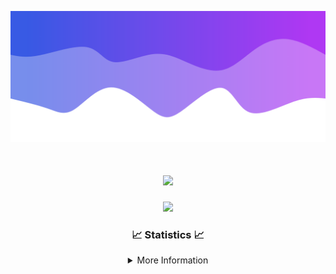 ![Header](./IMG_4001.png)
<div align="center">

<h1 align="center">
  <a href="https://git.io/typing-svg">
    <img src="https://readme-typing-svg.herokuapp.com/?lines=Welcome+to+my+profile!+👋;JavaScript+developer.;&center=true&size=25">
  </a>
</h1>

<p align="center">
  <img src="https://lanyard.cnrad.dev/api/624702585596805130" />
</p>

### 📈 Statistics 📈
<details>
    <summary>More Information</summary>
    <br/>

<!--START_SECTION:waka-->
![Code Time](http://img.shields.io/badge/Code%20Time-131%20hrs%2045%20mins-blue)

![Profile Views](http://img.shields.io/badge/Profile%20Views-0-blue)

**🐱 My GitHub Data** 

> 📦 2.4 kB Used in GitHub's Storage 
 > 
> 🏆 3 Contributions in the Year 2024
 > 
> 🚫 Not Opted to Hire
 > 
> 📜 5 Public Repositories 
 > 
> 🔑 1 Private Repositories 
 > 
**I'm an Early 🐤** 

```text
🌞 Morning                247 commits         ██████░░░░░░░░░░░░░░░░░░░   23.13 % 
🌆 Daytime                397 commits         █████████░░░░░░░░░░░░░░░░   37.17 % 
🌃 Evening                381 commits         █████████░░░░░░░░░░░░░░░░   35.67 % 
🌙 Night                  43 commits          █░░░░░░░░░░░░░░░░░░░░░░░░   04.03 % 
```
📅 **I'm Most Productive on Wednesday** 

```text
Monday                   108 commits         ███░░░░░░░░░░░░░░░░░░░░░░   10.11 % 
Tuesday                  148 commits         ███░░░░░░░░░░░░░░░░░░░░░░   13.86 % 
Wednesday                237 commits         ██████░░░░░░░░░░░░░░░░░░░   22.19 % 
Thursday                 228 commits         █████░░░░░░░░░░░░░░░░░░░░   21.35 % 
Friday                   141 commits         ███░░░░░░░░░░░░░░░░░░░░░░   13.20 % 
Saturday                 82 commits          ██░░░░░░░░░░░░░░░░░░░░░░░   07.68 % 
Sunday                   124 commits         ███░░░░░░░░░░░░░░░░░░░░░░   11.61 % 
```


📊 **This Week I Spent My Time On** 

```text
🕑︎ Time Zone: America/New_York

💬 Programming Languages: 
Java                     19 hrs 21 mins      ███████████████████████░░   93.39 % 
Kotlin                   54 mins             █░░░░░░░░░░░░░░░░░░░░░░░░   04.41 % 
XML                      24 mins             ░░░░░░░░░░░░░░░░░░░░░░░░░   01.99 % 
GitIgnore file           1 min               ░░░░░░░░░░░░░░░░░░░░░░░░░   00.13 % 
YAML                     0 secs              ░░░░░░░░░░░░░░░░░░░░░░░░░   00.08 % 

🔥 Editors: 
IntelliJ                 20 hrs 43 mins      █████████████████████████   100.00 % 

🐱‍💻 Projects: 
HCTeams                  14 hrs 34 mins      ██████████████████░░░░░░░   70.32 % 
Energizer                4 hrs               █████░░░░░░░░░░░░░░░░░░░░   19.34 % 
Cobalt                   1 hr 27 mins        ██░░░░░░░░░░░░░░░░░░░░░░░   07.03 % 
Mercury                  40 mins             █░░░░░░░░░░░░░░░░░░░░░░░░   03.25 % 
Carbon                   0 secs              ░░░░░░░░░░░░░░░░░░░░░░░░░   00.06 % 

💻 Operating System: 
Windows                  20 hrs 43 mins      █████████████████████████   100.00 % 
```

**I Mostly Code in Java** 

```text
Java                     24 repos            ██████████████████████░░░   88.89 % 
JavaScript               2 repos             ██░░░░░░░░░░░░░░░░░░░░░░░   07.41 % 
C++                      1 repo              █░░░░░░░░░░░░░░░░░░░░░░░░   03.70 % 
```



**Timeline**

![Lines of Code chart](https://raw.githubusercontent.com/DevDipin/DevDipin/main/assets/bar_graph.png)


 Last Updated on 09/03/2024 02:13:12 UTC
<!--END_SECTION:waka-->

![Footer](./IMG_4002.png)